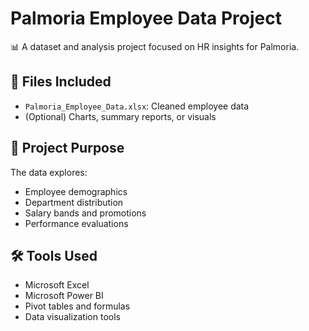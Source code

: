 # Palmoria Employee Data Project

📊 A dataset and analysis project focused on HR insights for Palmoria.

## 📁 Files Included
- `Palmoria_Employee_Data.xlsx`: Cleaned employee data
- (Optional) Charts, summary reports, or visuals

## 🎯 Project Purpose
The data explores:
- Employee demographics
- Department distribution
- Salary bands and promotions
- Performance evaluations

## 🛠️ Tools Used
- Microsoft Excel
- Microsoft Power BI
- Pivot tables and formulas
- Data visualization tools

